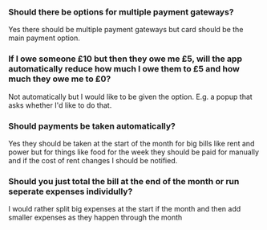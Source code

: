 ### Should there be options for multiple payment gateways?
Yes there should be multiple payment gateways but card should be the main payment option.

### If I owe someone £10 but then they owe me £5, will the app automatically reduce how much I owe them to £5 and how much they owe me to £0?
Not automatically but I would like to be given the option. E.g. a popup that asks whether I'd like to do that.

### Should payments be taken automatically?
Yes they should be taken at the start of the month for big bills like rent and power but for things like food for the week they should be paid for manually and if the cost of rent changes I should be notified.

### Should you just total the bill at the end of the month or run seperate expenses individully?
I would rather split big expenses at the start if the month and then add smaller expenses as they happen through the month
